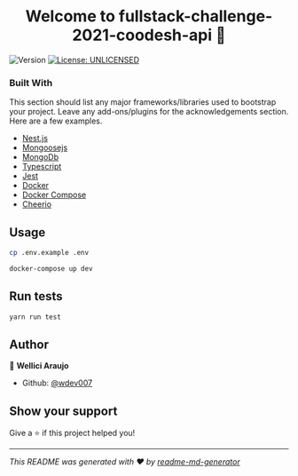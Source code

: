 <h1 align="center">Welcome to fullstack-challenge-2021-coodesh-api 👋</h1>
<p>
  <img alt="Version" src="https://img.shields.io/badge/version-0.0.1-blue.svg?cacheSeconds=2592000" />
  <a href="#" target="_blank">
    <img alt="License: UNLICENSED" src="https://img.shields.io/badge/License-UNLICENSED-yellow.svg" />
  </a>
</p>

### Built With

This section should list any major frameworks/libraries used to bootstrap your project. Leave any add-ons/plugins for the acknowledgements section. Here are a few examples.

- [Nest.js](https://nestjs.com/)
- [Mongoosejs](https://mongoosejs.com/)
- [MongoDb](https://www.mongodb.com/)
- [Typescript](https://www.typescriptlang.org/)
- [Jest](https://jestjs.io/docs/getting-started/)
- [Docker](https://www.docker.com/)
- [Docker Compose](https://docs.docker.com/compose/)
- [Cheerio](https://cheerio.js.org/)

## Usage

```sh
cp .env.example .env
```

```sh
docker-compose up dev
```

## Run tests

```sh
yarn run test
```

## Author

👤 **Wellici Araujo**

- Github: [@wdev007](https://github.com/wdev007)

## Show your support

Give a ⭐️ if this project helped you!

---

_This README was generated with ❤️ by [readme-md-generator](https://github.com/kefranabg/readme-md-generator)_
